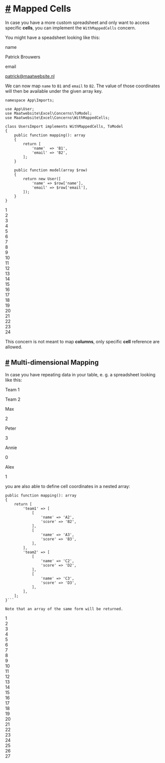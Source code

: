 [#](#mapped-cells) Mapped Cells
===============================

In case you have a more custom spreadsheet and only want to access specific **cells**, you can implement the `WithMappedCells` concern.

You might have a speadsheet looking like this:

name

Patrick Brouwers

email

patrick@maatwebsite.nl

We can now map `name` to `B1` and `email` to `B2`. The value of those coordinates will then be available under the given array key.

    namespace App\Imports;
    
    use App\User;
    use Maatwebsite\Excel\Concerns\ToModel;
    use Maatwebsite\Excel\Concerns\WithMappedCells;
    
    class UsersImport implements WithMappedCells, ToModel 
    {
        public function mapping(): array
        {
            return [
                'name'  => 'B1',
                'email' => 'B2',
            ];
        }
        
        public function model(array $row)
        {
            return new User([
                'name' => $row['name'],
                'email' => $row['email'],
            ]);
        }
    }
    

1  
2  
3  
4  
5  
6  
7  
8  
9  
10  
11  
12  
13  
14  
15  
16  
17  
18  
19  
20  
21  
22  
23  
24  

This concern is not meant to map **columns**, only specific **cell** reference are allowed.

[#](#multi-dimensional-mapping) Multi-dimensional Mapping
---------------------------------------------------------

In case you have repeating data in your table, e. g. a spreadsheet looking like this:

Team 1

Team 2

Max

2

Peter

3

Annie

0

Alex

1

you are also able to define cell coordinates in a nested array:

    public function mapping(): array
    {
        return [
            'team1' => [
                [
                    'name' => 'A2',
                    'score' => 'B2',
                ],
                [
                    'name' => 'A3',
                    'score' => 'B3',
                ],
            ],
            'team2' => [
                [
                    'name' => 'C2',
                    'score' => 'D2',
                ],
                [
                    'name' => 'C3',
                    'score' => 'D3',
                ],
            ],
        ];
    }```
    
    Note that an array of the same form will be returned.
    

1  
2  
3  
4  
5  
6  
7  
8  
9  
10  
11  
12  
13  
14  
15  
16  
17  
18  
19  
20  
21  
22  
23  
24  
25  
26  
27